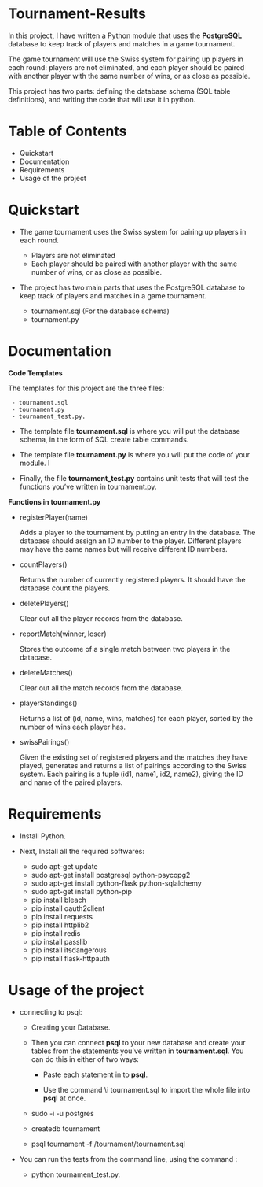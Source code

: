 # Tournament-Results

In this project, I have written a Python module that uses the **PostgreSQL** database to keep track of players and matches in a game tournament.

The game tournament will use the Swiss system for pairing up players in each round: players are not eliminated, and each player should be paired with another player with the same number of wins, or as close as possible.

This project has two parts: defining the database schema (SQL table definitions), and writing the code that will use it in python.

# Table of Contents

- Quickstart
- Documentation
- Requirements
- Usage of the project

# Quickstart



- The game tournament uses the Swiss system for pairing up players in each round.

    * Players are not eliminated
    * Each player should be paired with another player with the same number of wins, or as close as possible.
    
- The project has two main parts that uses the PostgreSQL database to keep track of players and matches in a game tournament. 

    * tournament.sql (For the database schema)
    * tournament.py
    
    
# Documentation
 
 **Code Templates**

 The templates for this project are the three files:
   
     - tournament.sql
     - tournament.py 
     - tournament_test.py.

 - The template file **tournament.sql** is where you will put the database schema, in the form of SQL create table commands. 

 - The template file **tournament.py** is where you will put the code of your module. I

 - Finally, the file **tournament_test.py** contains unit tests that will test the functions you’ve written in tournament.py. 
 
 **Functions in tournament.py**
 
 - registerPlayer(name)

   Adds a player to the tournament by putting an entry in the database. The database should assign an ID number to the player. 
   Different players may have the same names but will receive different ID numbers.
   
 - countPlayers()

   Returns the number of currently registered players. It should have the database count the players.
   
 - deletePlayers()

   Clear out all the player records from the database.
   
 - reportMatch(winner, loser)

   Stores the outcome of a single match between two players in the database.
   
 - deleteMatches()

   Clear out all the match records from the database.
   
 - playerStandings()

   Returns a list of (id, name, wins, matches) for each player, sorted by the number of wins each player has.
   
 - swissPairings()

   Given the existing set of registered players and the matches they have played, generates and returns a list of pairings 
   according to the Swiss system. Each pairing is a tuple (id1, name1, id2, name2), giving the ID and name of the paired 
   players. 
   
# Requirements


- Install Python.

- Next, Install all the required softwares:

    - sudo apt-get update
    - sudo apt-get install postgresql python-psycopg2
    - sudo apt-get install python-flask python-sqlalchemy
    - sudo apt-get install python-pip
    - pip install bleach
    - pip install oauth2client
    - pip install requests
    - pip install httplib2
    - pip install redis
    - pip install passlib
    - pip install itsdangerous
    - pip install flask-httpauth
 

# Usage of the project

- connecting to psql:

    * Creating your Database. 
    
    * Then you can connect **psql** to your new database and create your tables from the statements you've written in 
      **tournament.sql**. You can do this in either of two ways: 
      
         * Paste each statement in to **psql**.
          
         * Use the command \i tournament.sql to import the whole file into **psql** at once.

    * sudo -i -u postgres

    * createdb tournament

    * psql tournament -f /tournament/tournament.sql

 - You can run the tests from the command line, using the command :
   
    * python tournament_test.py.
